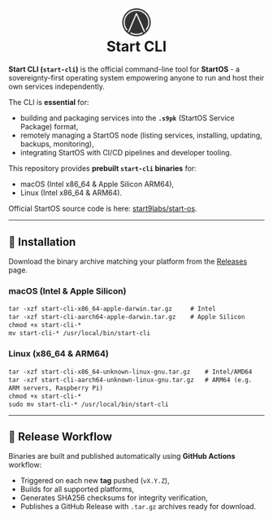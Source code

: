 <div align="center">
  <img src="https://raw.githubusercontent.com/Start9Labs/start-os/refs/heads/master/web/projects/shared/assets/img/icon.png" alt="Project Logo" width="11%" />
  <h1 style="margin-top: 0;">Start CLI</h1>
</div>

**Start CLI (`start-cli`)** is the official command-line tool for **StartOS** - a sovereignty-first operating system empowering anyone to run and host their own services independently.

The CLI is **essential** for:  
- building and packaging services into the **`.s9pk`** (StartOS Service Package) format,  
- remotely managing a StartOS node (listing services, installing, updating, backups, monitoring),  
- integrating StartOS with CI/CD pipelines and developer tooling.  

This repository provides **prebuilt `start-cli` binaries** for:  
- macOS (Intel x86_64 & Apple Silicon ARM64),  
- Linux (Intel x86_64 & ARM64).  

Official StartOS source code is here: [start9labs/start-os](https://github.com/start9labs/start-os).  

---

## 🔧 Installation

Download the binary archive matching your platform from the [Releases](https://github.com/start9Labs/start-cli/releases) page.  

### macOS (Intel & Apple Silicon)
```
tar -xzf start-cli-x86_64-apple-darwin.tar.gz     # Intel
tar -xzf start-cli-aarch64-apple-darwin.tar.gz    # Apple Silicon
chmod +x start-cli-*
mv start-cli-* /usr/local/bin/start-cli
```

### Linux (x86_64 & ARM64)
```
tar -xzf start-cli-x86_64-unknown-linux-gnu.tar.gz    # Intel/AMD64
tar -xzf start-cli-aarch64-unknown-linux-gnu.tar.gz   # ARM64 (e.g. ARM servers, Raspberry Pi)
chmod +x start-cli-*
sudo mv start-cli-* /usr/local/bin/start-cli
```
---

## 🔄 Release Workflow

Binaries are built and published automatically using **GitHub Actions** workflow:  

- Triggered on each new **tag** pushed (`vX.Y.Z`),  
- Builds for all supported platforms,  
- Generates SHA256 checksums for integrity verification,  
- Publishes a GitHub Release with `.tar.gz` archives ready for download.  
